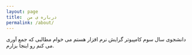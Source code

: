 ```yaml
---
layout: page
title:  درباره ی من
permalink: /about/
---
```

دانشجوی سال سوم کامپیوتر گرایش نرم افزار هستم می خوام مطالبی که جمع آوری می کنم رو اینجا بزارم.

